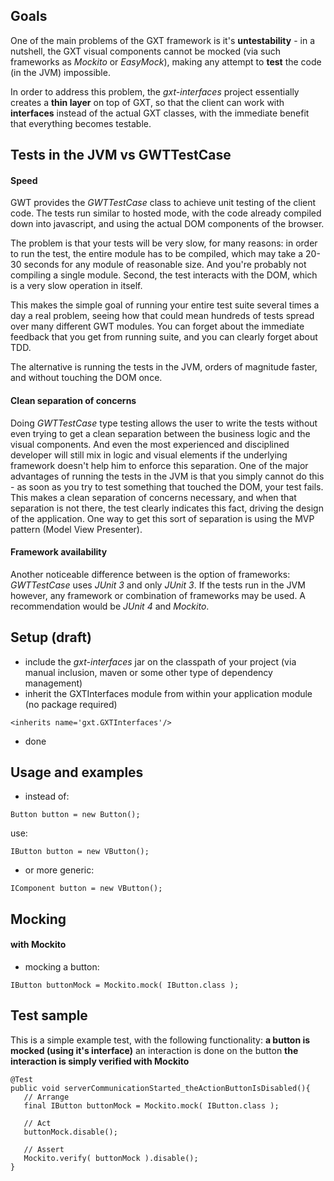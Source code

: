 ## Goals ##
One of the main problems of the GXT framework is it's **untestability** - in a nutshell, the GXT visual components cannot be mocked (via such frameworks as _Mockito_ or _EasyMock_), making any attempt to **test** the code (in the JVM) impossible.

In order to address this problem, the _gxt-interfaces_ project essentially creates a **thin layer** on top of GXT, so that the client can work with **interfaces** instead of the actual GXT classes, with the immediate benefit that everything becomes testable.


## Tests in the JVM vs GWTTestCase ##
#### Speed ####
GWT provides the _GWTTestCase_ class to achieve unit testing of the client code. The tests run similar to hosted mode, with the code already compiled down into javascript, and using the actual DOM components of the browser.

The problem is that your tests will be very slow, for many reasons: in order to run the test, the entire module has to be compiled, which may take a 20-30 seconds for any module of reasonable size. And you're probably not compiling a single module. Second, the test interacts with the DOM, which is a very slow operation in itself.

This makes the simple goal of running your entire test suite several times a day a real problem, seeing how that could mean hundreds of tests spread over many different GWT modules. You can forget about the immediate feedback that you get from running suite, and you can clearly forget about TDD.

The alternative is running the tests in the JVM, orders of magnitude faster, and without touching the DOM once.


#### Clean separation of concerns ####
Doing _GWTTestCase_ type testing allows the user to write the tests without even trying to get a clean separation between the business logic and the visual components. And even the most experienced and disciplined developer will still mix in logic and visual elements if the underlying framework doesn't help him to enforce this separation. One of the major advantages of running the tests in the JVM is that you simply cannot do this - as soon as you try to test something that touched the DOM, your test fails. This makes a clean separation of concerns necessary, and when that separation is not there, the test clearly indicates this fact, driving the design of the application.
One way to get this sort of separation is using the MVP pattern (Model View Presenter).


#### Framework availability ####
Another noticeable difference between is the option of frameworks: _GWTTestCase_ uses _JUnit 3_ and only _JUnit 3_. If the tests run in the JVM however, any framework or combination of frameworks may be used. A recommendation would be _JUnit 4_ and _Mockito_.



## Setup (draft) ##
  * include the _gxt-interfaces_ jar on the classpath of your project (via manual inclusion, maven or some other type of dependency management)
  * inherit the GXTInterfaces module from within your application module (no package required)
```
<inherits name='gxt.GXTInterfaces'/>
```
  * done



## Usage and examples ##
- instead of:
```
Button button = new Button();
```
use:
```
IButton button = new VButton();
```

- or more generic:
```
IComponent button = new VButton();
```


## Mocking ##
#### with Mockito ####
- mocking a button:
```
IButton buttonMock = Mockito.mock( IButton.class );
```


## Test sample ##
This is a simple example test, with the following functionality:
**a button is mocked (using it's interface)** an interaction is done on the button
**the interaction is simply verified with Mockito**

```
@Test
public void serverCommunicationStarted_theActionButtonIsDisabled(){
   // Arrange
   final IButton buttonMock = Mockito.mock( IButton.class ); 

   // Act
   buttonMock.disable(); 

   // Assert
   Mockito.verify( buttonMock ).disable(); 
}
```